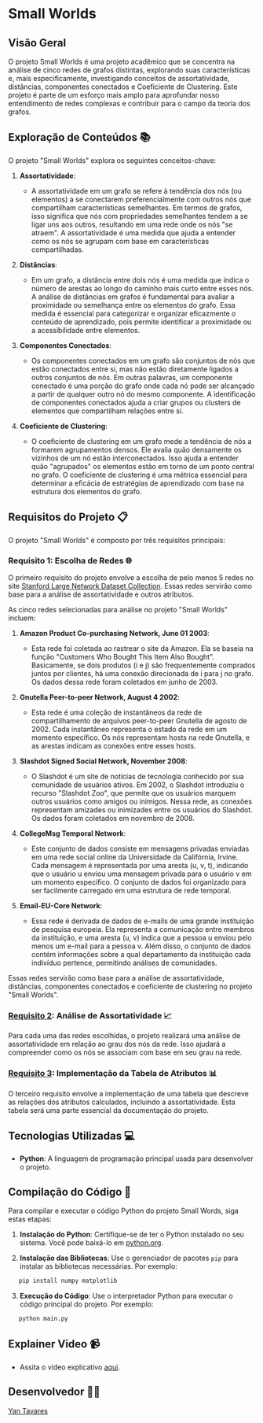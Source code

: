 # Small Worlds

## Visão Geral

O projeto Small Worlds é uma projeto acadêmico que se concentra na análise de cinco redes de grafos distintas, explorando suas características e, mais especificamente, investigando conceitos de assortatividade, distâncias, componentes conectados e Coeficiente de Clustering. Este projeto é parte de um esforço mais amplo para aprofundar nosso entendimento de redes complexas e contribuir para o campo da teoria dos grafos.

## Exploração de Conteúdos 📚

O projeto "Small Worlds" explora os seguintes conceitos-chave:


1. **Assortatividade**:
   - A assortatividade em um grafo se refere à tendência dos nós (ou elementos) a se conectarem preferencialmente com outros nós que compartilham características semelhantes. Em termos de grafos, isso significa que nós com propriedades semelhantes tendem a se ligar uns aos outros, resultando em uma rede onde os nós "se atraem". A assortatividade é uma medida que ajuda a entender como os nós se agrupam com base em características compartilhadas.

2. **Distâncias**:
   - Em um grafo, a distância entre dois nós é uma medida que indica o número de arestas ao longo do caminho mais curto entre esses nós. A análise de distâncias em grafos é fundamental para avaliar a proximidade ou semelhança entre os elementos do grafo. Essa medida é essencial para categorizar e organizar eficazmente o conteúdo de aprendizado, pois permite identificar a proximidade ou a acessibilidade entre elementos.

3. **Componentes Conectados**:
   - Os componentes conectados em um grafo são conjuntos de nós que estão conectados entre si, mas não estão diretamente ligados a outros conjuntos de nós. Em outras palavras, um componente conectado é uma porção do grafo onde cada nó pode ser alcançado a partir de qualquer outro nó do mesmo componente. A identificação de componentes conectados ajuda a criar grupos ou clusters de elementos que compartilham relações entre si.

4. **Coeficiente de Clustering**:
   - O coeficiente de clustering em um grafo mede a tendência de nós a formarem agrupamentos densos. Ele avalia quão densamente os vizinhos de um nó estão interconectados. Isso ajuda a entender quão "agrupados" os elementos estão em torno de um ponto central no grafo. O coeficiente de clustering é uma métrica essencial para determinar a eficácia de estratégias de aprendizado com base na estrutura dos elementos do grafo.

## Requisitos do Projeto 📋

O projeto "Small Worlds" é composto por três requisitos principais:

### Requisito 1: Escolha de Redes 🌐

O primeiro requisito do projeto envolve a escolha de pelo menos 5 redes no site [Stanford Large Network Dataset Collection](https://snap.stanford.edu/data/). Essas redes servirão como base para a análise de assortatividade e outros atributos.

As cinco redes selecionadas para análise no projeto "Small Worlds" incluem:

1. **Amazon Product Co-purchasing Network, June 01 2003**:
   - Esta rede foi coletada ao rastrear o site da Amazon. Ela se baseia na função "Customers Who Bought This Item Also Bought". Basicamente, se dois produtos (i e j) são frequentemente comprados juntos por clientes, há uma conexão direcionada de i para j no grafo. Os dados dessa rede foram coletados em junho de 2003.

2. **Gnutella Peer-to-peer Network, August 4 2002**:
   - Esta rede é uma coleção de instantâneos da rede de compartilhamento de arquivos peer-to-peer Gnutella de agosto de 2002. Cada instantâneo representa o estado da rede em um momento específico. Os nós representam hosts na rede Gnutella, e as arestas indicam as conexões entre esses hosts.

3. **Slashdot Signed Social Network, November 2008**:
   - O Slashdot é um site de notícias de tecnologia conhecido por sua comunidade de usuários ativos. Em 2002, o Slashdot introduziu o recurso "Slashdot Zoo", que permite que os usuários marquem outros usuários como amigos ou inimigos. Nessa rede, as conexões representam amizades ou inimizades entre os usuários do Slashdot. Os dados foram coletados em novembro de 2008.

4. **CollegeMsg Temporal Network**:
   - Este conjunto de dados consiste em mensagens privadas enviadas em uma rede social online da Universidade da Califórnia, Irvine. Cada mensagem é representada por uma aresta (u, v, t), indicando que o usuário u enviou uma mensagem privada para o usuário v em um momento específico. O conjunto de dados foi organizado para ser facilmente carregado em uma estrutura de rede temporal.

5. **Email-EU-Core Network**:
   - Essa rede é derivada de dados de e-mails de uma grande instituição de pesquisa europeia. Ela representa a comunicação entre membros da instituição, e uma aresta (u, v) indica que a pessoa u enviou pelo menos um e-mail para a pessoa v. Além disso, o conjunto de dados contém informações sobre a qual departamento da instituição cada indivíduo pertence, permitindo análises de comunidades.

Essas redes servirão como base para a análise de assortatividade, distâncias, componentes conectados e coeficiente de clustering no projeto "Small Worlds".

### [Requisito 2](https://github.com/yantvrs/Data_structure_2/tree/main/smallWorlds/Requisito_02): Análise de Assortatividade 📈

Para cada uma das redes escolhidas, o projeto realizará uma análise de assortatividade em relação ao grau dos nós da rede. Isso ajudará a compreender como os nós se associam com base em seu grau na rede.

### [Requisito 3](https://github.com/yantvrs/Data_structure_2/tree/main/smallWorlds/Requisito_03): Implementação da Tabela de Atributos 📊

O terceiro requisito envolve a implementação de uma tabela que descreve as relações dos atributos calculados, incluindo a assortatividade. Esta tabela será uma parte essencial da documentação do projeto.


## Tecnologias Utilizadas 💻

- **Python**: A linguagem de programação principal usada para desenvolver o projeto.

## Compilação do Código 🚀

Para compilar e executar o código Python do projeto Small Words, siga estas etapas:

1. **Instalação do Python**: Certifique-se de ter o Python instalado no seu sistema. Você pode baixá-lo em [python.org](https://www.python.org/).

2. **Instalação das Bibliotecas**: Use o gerenciador de pacotes `pip` para instalar as bibliotecas necessárias. Por exemplo:

```bash
   pip install numpy matplotlib
```

3. **Execução do Código**: Use o interpretador Python para executar o código principal do projeto. Por exemplo:

```bash
   python main.py
```

## Explainer Video 📹

- Assita o vídeo explicativo [aqui](https://www.loom.com/share/5fac7dd5f296441db0696f9e9bd52889?sid=a3e9beca-8ef3-4fb3-8a93-9e0b81934fb4).

## Desenvolvedor 👨‍💻

[Yan Tavares](https://github.com/yantvrs)
